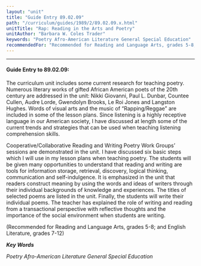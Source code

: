 ```yaml
---
layout: "unit"
title: "Guide Entry 89.02.09"
path: "/curriculum/guides/1989/2/89.02.09.x.html"
unitTitle: "Rap: Reading in the Arts and Poetry"
unitAuthor: "Barbara W. Coles Trader"
keywords: "Poetry Afro-American Literature General Special Education"
recommendedFor: "Recommended for Reading and Language Arts, grades 5-8; and English Literature, grades 7-12"
---
```

<body>
<hr/>
 <h4>
  Guide Entry to 89.02.09:
 </h4>
 The curriculum unit includes some current research for teaching poetry. Numerous literary works of gifted African American poets of the 20th century are addressed in the unit: Nikki Giovanni, Paul L. Dunbar, Countee Cullen, Audre Lorde, Gwendolyn Brooks, Le Roi Jones and Langston Hughes. Words of visual arts and the music of “Rapping/Reggae” are included in some of the lesson plans. Since listening is a highly receptive language in our American society, I have discussed at length some of the current trends and strategies that can be used when teaching listening comprehension skills.
 <p>
  Cooperative/Collaborative Reading and Writing Poetry Work Groups’ sessions are demonstrated in the unit. I have discussed six basic steps which I will use in my lesson plans when teaching poetry. The students will be given many opportunities to understand that reading and writing are tools for information storage, retrieval, discovery, logical thinking, communication and self-indulgence. It is emphasized in the unit that readers construct meaning by using the words and ideas of writers through their individual backgrounds of knowledge and experiences. The titles of selected poems are listed in the unit. Finally, the students will write their individual poems. The teacher has explained the role of writing and reading from a transactional perspective with reflective thoughts and the importance of the social environment when students are writing.
 </p>
 <p>
  (Recommended for Reading and Language Arts, grades 5-8; and English Literature, grades 7-12)
 </p>
<p>
  <b>
   <i>
    Key Words
   </i>
  </b>
  <br/>
 </p>
 <p>
  <i>
   Poetry Afro-American Literature General Special Education
  </i>
 </p>

</body>
